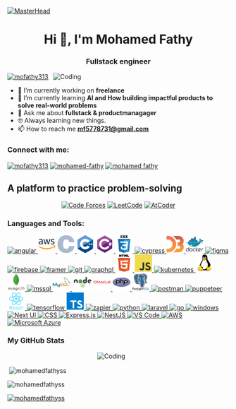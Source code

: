 [![MasterHead](https://firebasestorage.googleapis.com/v0/b/flexi-coding.appspot.com/o/dempgi7-520f8d5f-63d4-4453-8822-dbc149ae27f8.gif?alt=media&token=91c0c7b2-93c3-4029-b011-1a8703c5730d)](https://rishavchanda.io)
<h1 align="center">Hi 👋, I'm Mohamed Fathy</h1>
<h3 align="center">Fullstack engineer </h3>
<img align="right" alt="Coding" width="400" src="https://cdn.dribbble.com/users/1162077/screenshots/3848914/programmer.gif">

<p align="left"> <a href="https://twitter.com/mofathy313" target="blank"><img src="https://img.shields.io/twitter/follow/mofathy313?logo=twitter&style=for-the-badge" 
  alt="mofathy313" /></a> </p>

- 🔭 I’m currently working on **freelance**
- 🌱 I’m currently learning **AI and How building impactful products to solve real-world problems**
- 💬 Ask me about **fullstack & productmanagager**
- 🤓 Always learning new things.
- 📫 How to reach me **mf5778731@gmail.com**

<h3 align="left">Connect with me:</h3>
<p align="left">
    <a href="https://twitter.com/mofathy313" target="blank"><img align="center" src="https://raw.githubusercontent.com/rahuldkjain/github-profile-readme-generator/master/src/images/icons/Social/twitter.svg" alt="mofathy313" height="30" width="40" /></a> 
    <a href="https://www.linkedin.com/in/mohamed-fathy-736b20381/" target="blank"><img align="center" src="https://raw.githubusercontent.com/rahuldkjain/github-profile-readme-generator/master/src/images/icons/Social/linked-in-alt.svg" alt="mohamed-fathy" height="30" width="40" /></a>
    <a href="https://www.facebook.com/profile.php?id=100041231401207" target="blank"><img align="center" src="https://raw.githubusercontent.com/rahuldkjain/github-profile-readme-generator/master/src/images/icons/Social/facebook.svg" alt="mohamed fathy" height="30" width="40" /></a>
</p>


##  A platform to practice problem-solving

<p align="center">
  <a href="https://codeforces.com/profile/mohamedfathy31"><img src="https://img.icons8.com/external-tal-revivo-shadow-tal-revivo/50/000000/external-codeforces-programming-competitions-and-contests-programming-community-logo-shadow-tal-revivo.png" alt="Code Forces"/></a>
	<a href="https://leetcode.com/u/Mohamdfatthy31/"><img src="https://img.icons8.com/external-tal-revivo-shadow-tal-revivo/50/000000/external-level-up-your-coding-skills-and-quickly-land-a-job-logo-shadow-tal-revivo.png" alt="LeetCode"/></a>
	<a href="https://atcoder.jp/users/mohamedfathi"><img src="https://i.ibb.co/Q9WSjDB/logo.png" alt="AtCoder" width = 60px/></a>

</p>



<h3 align="left">Languages and Tools:</h3>
<p align="left">
    <a href="https://angular.io" target="_blank" rel="noreferrer"> <img src="https://angular.io/assets/images/logos/angular/angular.svg" alt="angular" width="40" height="40"/> </a>
    <a href="https://aws.amazon.com" target="_blank" rel="noreferrer"> <img src="https://raw.githubusercontent.com/devicons/devicon/master/icons/amazonwebservices/amazonwebservices-original-wordmark.svg" alt="aws" width="40" height="40"/> </a>
    <a href="https://www.cprogramming.com/" target="_blank" rel="noreferrer"> <img src="https://raw.githubusercontent.com/devicons/devicon/master/icons/c/c-original.svg" alt="c" width="40" height="40"/> </a>
    <a href="https://www.w3schools.com/cpp/" target="_blank" rel="noreferrer"> <img src="https://raw.githubusercontent.com/devicons/devicon/master/icons/cplusplus/cplusplus-original.svg" alt="cplusplus" width="40" height="40"/> </a>
    <a href="https://www.w3schools.com/cs/" target="_blank" rel="noreferrer"> <img src="https://raw.githubusercontent.com/devicons/devicon/master/icons/csharp/csharp-original.svg" alt="csharp" width="40" height="40"/> </a>
    <a href="https://www.w3schools.com/css/" target="_blank" rel="noreferrer"> <img src="https://raw.githubusercontent.com/devicons/devicon/master/icons/css3/css3-original-wordmark.svg" alt="css3" width="40" height="40"/> </a>
    <a href="https://www.cypress.io" target="_blank" rel="noreferrer"> <img src="https://raw.githubusercontent.com/simple-icons/simple-icons/6e46ec1fc23b60c8fd0d2f2ff46db82e16dbd75f/icons/cypress.svg" alt="cypress" width="40" height="40"/> </a>
    <a href="https://d3js.org/" target="_blank" rel="noreferrer"> <img src="https://raw.githubusercontent.com/devicons/devicon/master/icons/d3js/d3js-original.svg" alt="d3js" width="40" height="40"/> </a>
    <a href="https://www.docker.com/" target="_blank" rel="noreferrer"> <img src="https://raw.githubusercontent.com/devicons/devicon/master/icons/docker/docker-original-wordmark.svg" alt="docker" width="40" height="40"/> </a>
    <a href="https://www.figma.com/" target="_blank" rel="noreferrer"> <img src="https://www.vectorlogo.zone/logos/figma/figma-icon.svg" alt="figma" width="40" height="40"/> </a>
    <a href="https://firebase.google.com/" target="_blank" rel="noreferrer"> <img src="https://www.vectorlogo.zone/logos/firebase/firebase-icon.svg" alt="firebase" width="40" height="40"/> </a>
    <a href="https://www.framer.com/" target="_blank" rel="noreferrer"> <img src="https://www.vectorlogo.zone/logos/framer/framer-icon.svg" alt="framer" width="40" height="40"/> </a>
    <a href="https://git-scm.com/" target="_blank" rel="noreferrer"> <img src="https://www.vectorlogo.zone/logos/git-scm/git-scm-icon.svg" alt="git" width="40" height="40"/> </a>
    <a href="https://graphql.org" target="_blank" rel="noreferrer"> <img src="https://www.vectorlogo.zone/logos/graphql/graphql-icon.svg" alt="graphql" width="40" height="40"/> </a>
    <a href="https://www.w3.org/html/" target="_blank" rel="noreferrer"> <img src="https://raw.githubusercontent.com/devicons/devicon/master/icons/html5/html5-original-wordmark.svg" alt="html5" width="40" height="40"/> </a>
    <a href="https://developer.mozilla.org/en-US/docs/Web/JavaScript" target="_blank" rel="noreferrer"> <img src="https://raw.githubusercontent.com/devicons/devicon/master/icons/javascript/javascript-original.svg" alt="javascript" width="40" height="40"/> </a>
    <a href="https://kubernetes.io" target="_blank" rel="noreferrer"> <img src="https://www.vectorlogo.zone/logos/kubernetes/kubernetes-icon.svg" alt="kubernetes" width="40" height="40"/> </a>
    <a href="https://www.linux.org/" target="_blank" rel="noreferrer"> <img src="https://raw.githubusercontent.com/devicons/devicon/master/icons/linux/linux-original.svg" alt="linux" width="40" height="40"/> </a>
    <a href="https://www.mongodb.com/" target="_blank" rel="noreferrer"> <img src="https://raw.githubusercontent.com/devicons/devicon/master/icons/mongodb/mongodb-original-wordmark.svg" alt="mongodb" width="40" height="40"/> </a>
    <a href="https://www.microsoft.com/en-us/sql-server" target="_blank" rel="noreferrer"> <img src="https://www.svgrepo.com/show/303229/microsoft-sql-server-logo.svg" alt="mssql" width="40" height="40"/> </a>
    <a href="https://www.mysql.com/" target="_blank" rel="noreferrer"> <img   src="https://raw.githubusercontent.com/devicons/devicon/master/icons/mysql/mysql-original-wordmark.svg" alt="mysql" width="40" height="40"/> </a>
  <img 
    <a href="https://nodejs.org" target="_blank" rel="noreferrer"> <img src="https://raw.githubusercontent.com/devicons/devicon/master/icons/nodejs/nodejs-original-wordmark.svg" alt="nodejs" width="40" height="40"/> </a>
    <a href="https://www.oracle.com/" target="_blank" rel="noreferrer"> <img src="https://raw.githubusercontent.com/devicons/devicon/master/icons/oracle/oracle-original.svg" alt="oracle" width="40" height="40"/> </a>
    <a href="https://www.php.net" target="_blank" rel="noreferrer"> <img src="https://raw.githubusercontent.com/devicons/devicon/master/icons/php/php-original.svg" alt="php" width="40" height="40"/> </a>
    <a href="https://www.postgresql.org" target="_blank" rel="noreferrer"> <img src="https://raw.githubusercontent.com/devicons/devicon/master/icons/postgresql/postgresql-original-wordmark.svg" alt="postgresql" width="40" height="40"/> </a>
    <a href="https://postman.com" target="_blank" rel="noreferrer"> <img src="https://www.vectorlogo.zone/logos/getpostman/getpostman-icon.svg" alt="postman" width="40" height="40"/> </a>
    <a href="https://github.com/puppeteer/puppeteer" target="_blank" rel="noreferrer"> <img src="https://www.vectorlogo.zone/logos/pptrdev/pptrdev-official.svg" alt="puppeteer" width="40" height="40"/> </a>
    <a href="https://reactjs.org/" target="_blank" rel="noreferrer"> <img src="https://raw.githubusercontent.com/devicons/devicon/master/icons/react/react-original-wordmark.svg" alt="react" width="40" height="40"/> </a>
    <a href="https://www.tensorflow.org" target="_blank" rel="noreferrer"> <img src="https://www.vectorlogo.zone/logos/tensorflow/tensorflow-icon.svg" alt="tensorflow" width="40" height="40"/> </a>
    <a href="https://www.typescriptlang.org/" target="_blank" rel="noreferrer"> <img src="https://raw.githubusercontent.com/devicons/devicon/master/icons/typescript/typescript-original.svg" alt="typescript" width="40" height="40"/> </a>
    <a href="https://zapier.com" target="_blank" rel="noreferrer"> <img src="https://www.vectorlogo.zone/logos/zapier/zapier-icon.svg" alt="zapier" width="40" height="40"/> </a>
	
<a href="https://www.python.org" target="_blank" rel="noreferrer">
  <img src="https://raw.githubusercontent.com/marwin1991/profile-technology-icons/refs/heads/main/icons/python.png" alt="python" width="40" height="40"/>
</a>
<a href="https://laravel.com" target="_blank" rel="noreferrer">
  <img src="https://raw.githubusercontent.com/marwin1991/profile-technology-icons/refs/heads/main/icons/laravel.png" alt="laravel" width="40" height="40"/>
</a>
<a href="https://go.dev" target="_blank" rel="noreferrer">
  <img src="https://raw.githubusercontent.com/marwin1991/profile-technology-icons/refs/heads/main/icons/go.png" alt="go" width="40" height="40"/>
</a>

<a href="https://www.microsoft.com/windows" target="_blank" rel="noreferrer">
  <img src="https://raw.githubusercontent.com/marwin1991/profile-technology-icons/refs/heads/main/icons/windows.png" alt="windows" width="40" height="40"/>
</a>
<a href="https://nextui.org" target="_blank" rel="noreferrer">
  <img src="https://raw.githubusercontent.com/marwin1991/profile-technology-icons/refs/heads/main/icons/next_ui.png" alt="Next UI" width="40" height="40"/>
</a>
<a href="https://www.w3.org/Style/CSS/Overview.en.html" target="_blank" rel="noreferrer">
  <img src="https://raw.githubusercontent.com/marwin1991/profile-technology-icons/refs/heads/main/icons/css.png" alt="CSS" width="40" height="40"/>
</a>
<a href="https://expressjs.com" target="_blank" rel="noreferrer">
  <img src="https://raw.githubusercontent.com/marwin1991/profile-technology-icons/refs/heads/main/icons/express.png" alt="Express.js" width="40" height="40"/>
</a>
<a href="https://nestjs.com" target="_blank" rel="noreferrer">
  <img src="https://raw.githubusercontent.com/marwin1991/profile-technology-icons/refs/heads/main/icons/nest_js.png" alt="NestJS" width="40" height="40"/>
</a>
<a href="https://code.visualstudio.com" target="_blank" rel="noreferrer">
  <img src="https://raw.githubusercontent.com/marwin1991/profile-technology-icons/refs/heads/main/icons/visual_studio_code.png" alt="VS Code" width="40" height="40"/>
</a>

<a href="https://aws.amazon.com" target="_blank" rel="noreferrer">
  <img src="https://raw.githubusercontent.com/marwin1991/profile-technology-icons/refs/heads/main/icons/aws.png" alt="AWS" width="40" height="40"/>
</a>
<a href="https://azure.microsoft.com" target="_blank" rel="noreferrer">
  <img src="https://raw.githubusercontent.com/marwin1991/profile-technology-icons/refs/heads/main/icons/microsoft_azure.png" alt="Microsoft Azure" width="40" height="40"/>
</a>





</p>


<h3>My GitHub Stats</h3>
<img align="right" alt="Coding" width="300" src="https://cdn.dribbble.com/users/1277312/screenshots/14733298/media/39b1045e593737587dd60e42c8422d1f.gif" >
<br><p>&nbsp;<img align="center" src="https://github-readme-stats.vercel.app/api?username=mohamedfathyss&show_icons=true&locale=en" alt="mohamedfathyss" /></p>

<p align="left"> <img src="https://komarev.com/ghpvc/?username=mohamedfathyss&label=Profile%20views&color=0e75b6&style=flat" alt="mohamedfathyss" /> </p>

<p align="left"> <a href="https://github.com/ryo-ma/github-profile-trophy"><img src="https://github-profile-trophy.vercel.app/?username=mohamedfathyss" alt="mohamedfathyss" /></a> </p>

